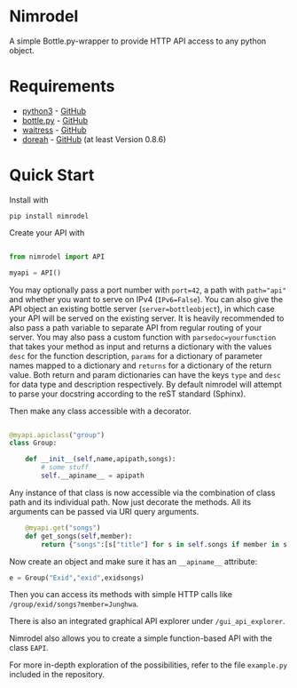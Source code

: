 # Nimrodel

A simple Bottle.py-wrapper to provide HTTP API access to any python object.

# Requirements

* [python3](https://www.python.org/) - [GitHub](https://github.com/python/cpython)
* [bottle.py](https://bottlepy.org/) - [GitHub](https://github.com/bottlepy/bottle)
* [waitress](https://docs.pylonsproject.org/projects/waitress/) - [GitHub](https://github.com/Pylons/waitress)
* [doreah](https://pypi.org/project/doreah/) - [GitHub](https://github.com/krateng/doreah) (at least Version 0.8.6)

# Quick Start

Install with

```
pip install nimrodel
```

Create your API with

```python

from nimrodel import API

myapi = API()
```

You may optionally pass a port number with `port=42`, a path with `path="api"` and whether you want to serve on IPv4 (`IPv6=False`).
You can also give the API object an existing bottle server (`server=bottleobject`), in which case your API will be served on the existing server. It is heavily recommended to also pass a path variable to separate API from regular routing of your server.
You may also pass a custom function with `parsedoc=yourfunction` that takes your method as input and returns a dictionary with the values `desc` for the function description, `params` for a dictionary of parameter names mapped to a dictionary and `returns` for a dictionary of the return value. Both return and param dictionaries can have the keys `type` and `desc` for data type and description respectively. By default nimrodel will attempt to parse your docstring according to the reST standard (Sphinx).


Then make any class accessible with a decorator.

```python

@myapi.apiclass("group")
class Group:

	def __init__(self,name,apipath,songs):
		# some stuff
		self.__apiname__ = apipath
```

Any instance of that class is now accessible via the combination of class path and its individual path. Now just decorate the methods. All its arguments can be passed via URI query arguments.

```python
	@myapi.get("songs")
	def get_songs(self,member):
		return {"songs":[s["title"] for s in self.songs if member in s["performers"]]}
```

Now create an object and make sure it has an `__apiname__` attribute:

```python
e = Group("Exid","exid",exidsongs)
```

Then you can access its methods with simple HTTP calls like `/group/exid/songs?member=Junghwa`.

There is also an integrated graphical API explorer under `/gui_api_explorer`.

Nimrodel also allows you to create a simple function-based API with the class `EAPI`.


For more in-depth exploration of the possibilities, refer to the file `example.py` included in the repository.

